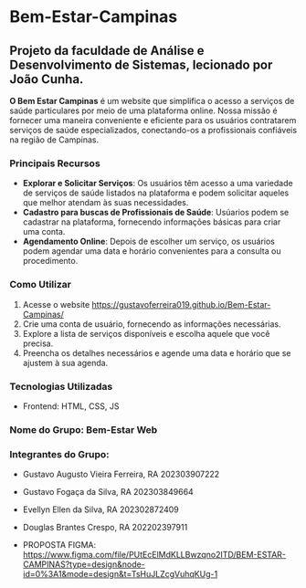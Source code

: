 # Bem-Estar-Campinas 


## Projeto da faculdade de Análise e Desenvolvimento de Sistemas, lecionado por João Cunha.

**O Bem Estar Campinas** é um website que simplifica o acesso a serviços de saúde particulares por meio de uma plataforma online. Nossa missão é fornecer uma maneira conveniente e eficiente para os usuários contratarem serviços de saúde especializados, conectando-os a profissionais confiáveis na região de Campinas.

### Principais Recursos
* **Explorar e Solicitar Serviços**: Os usuários têm acesso a uma variedade de serviços de saúde listados na plataforma e podem solicitar aqueles que melhor atendam às suas necessidades.
* **Cadastro para buscas de Profissionais de Saúde**: Usúarios podem se cadastrar na plataforma, fornecendo informações básicas para criar uma conta.
* **Agendamento Online**: Depois de escolher um serviço, os usuários podem agendar uma data e horário convenientes para a consulta ou procedimento.


### Como Utilizar
1. Acesse o website https://gustavoferreira019.github.io/Bem-Estar-Campinas/
2. Crie uma conta de usuário, fornecendo as informações necessárias.
3. Explore a lista de serviços disponíveis e escolha aquele que você precisa.
4. Preencha os detalhes necessários e agende uma data e horário que se ajustem à sua agenda.

### Tecnologias Utilizadas
* Frontend: HTML, CSS, JS



### Nome do Grupo: Bem-Estar Web

### Integrantes do Grupo:

* Gustavo Augusto Vieira Ferreira, 							RA 202303907222
* Gustavo Fogaça da Silva,										  RA 202303849664
* Evellyn Ellen da Silva,												RA 202302872409
* Douglas Brantes Crespo, 									  	RA 202202397911

* PROPOSTA FIGMA: https://www.figma.com/file/PUtEcElMdKLLBwzqno2ITD/BEM-ESTAR-CAMPINAS?type=design&node-id=0%3A1&mode=design&t=TsHuJLZcgVuhqKUg-1

